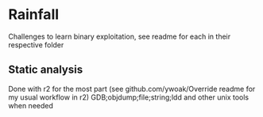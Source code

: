 # Rainfall

Challenges to learn binary exploitation, see readme for each in their respective folder

## Static analysis
Done with r2 for the most part (see github.com/ywoak/Override readme for my usual workflow in r2)
GDB;objdump;file;string;ldd and other unix tools when needed
